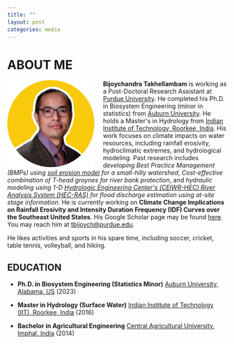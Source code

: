 ```yaml
---
title: ""
layout: post
categories: media
---
```


# ABOUT ME

 <img align="left" width="200" src="/File/profile.png" style="margin-right: 20px;">

**Bijoychandra Takhellambam** is working as a Post-Doctoral Research Assistant at [Purdue University](https://ag.purdue.edu/PI2/tbijoych). He completed his Ph.D. in Biosystem Engineering (minor in statistics) from [Auburn University](https://www.eng.auburn.edu/bsen/). He holds a Master's in Hydrology from [Indian Institute of Technology, Roorkee, India](https://hy.iitr.ac.in/). His work focuses on climate impacts on water resources, including rainfall erosivity, hydroclimatic extremes, and hydrological modeling. Past research includes *developing Best Practice Management (BMPs) using [soil erosion model](https://www.fs.usda.gov/ccrc/tool/watershed-erosion-prediction-project-wepp) for a small-hilly watershed*, *Cost-effective combination of T-head groynes for river bank protection*, and *hydraulic modeling using 1-D [Hydrologic Engineering Center's (CEIWR-HEC) River Analysis System (HEC-RAS)](https://www.hec.usace.army.mil/software/hec-ras/) for flood discharge estimation using at-site stage information*. He is currently working on **Climate Change Implications on Rainfall Erosivity and Intensity Duration Frequency (IDF) Curves over the Southeast United States**. His Google Scholar page may be found [here](https://scholar.google.com/citations?user=I6bZieUAAAAJ&hl=en). You may reach him at tbijoych@purdue.edu. 


He likes activities and sports in his spare time, including soccer, cricket, table tennis, volleyball, and hiking.

 ## EDUCATION

- **Ph.D. in Biosystem Engineering (Statistics Minor)**
  [Auburn University, Alabama, US](https://www.eng.auburn.edu/bsen/)
  (2023)

- **Master in Hydrology (Surface Water)**
  [Indian Institute of Technology (IIT), Roorkee, India](https://hy.iitr.ac.in/)
  (2016)

- **Bachelor in Agricultural Engineering**
  [Central Agricultural University, Imphal, India](https://caephtcau.nic.in/)
  (2014)


 
